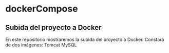 # dockerCompose
## Subida del proyecto a Docker

En este repositorio mostraremos la subida del proyecto a Docker. Constará de dos imágenes:
Tomcat
MySQL

